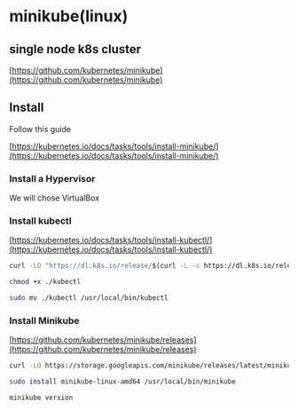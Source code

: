 # minikube(linux)
## single node k8s cluster
[https://github.com/kubernetes/minikube](https://github.com/kubernetes/minikube)

## Install
Follow this guide

[https://kubernetes.io/docs/tasks/tools/install-minikube/](https://kubernetes.io/docs/tasks/tools/install-minikube/)

### Install a Hypervisor

We will chose VirtualBox

### Install kubectl

[https://kubernetes.io/docs/tasks/tools/install-kubectl/](https://kubernetes.io/docs/tasks/tools/install-kubectl/)

```bash
curl -LO "https://dl.k8s.io/release/$(curl -L -s https://dl.k8s.io/release/stable.txt)/bin/linux/amd64/kubectl"

chmod +x ./kubectl

sudo mv ./kubectl /usr/local/bin/kubectl
```

### Install Minikube

[https://github.com/kubernetes/minikube/releases](https://github.com/kubernetes/minikube/releases)

```bash
curl -LO https://storage.googleapis.com/minikube/releases/latest/minikube-linux-amd64

sudo install minikube-linux-amd64 /usr/local/bin/minikube

minikube version
```